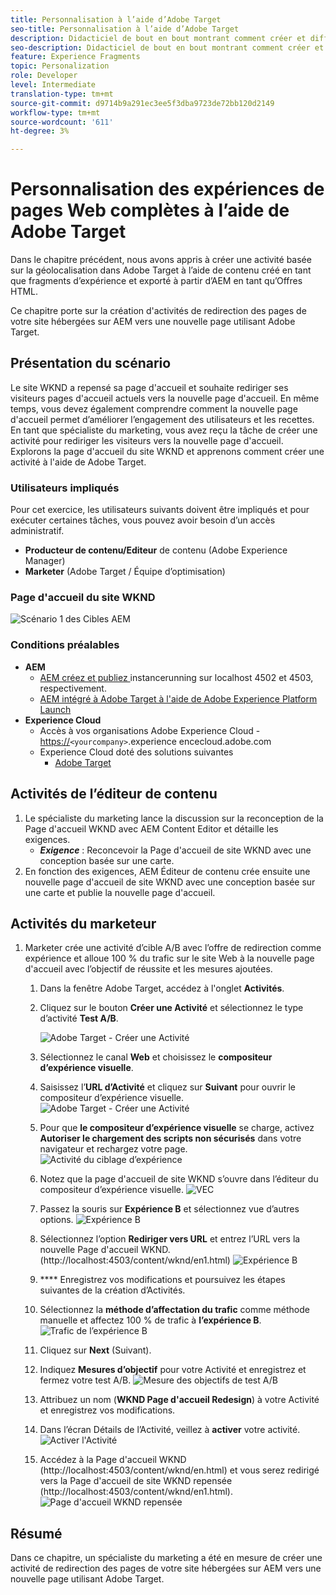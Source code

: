 ```yaml
---
title: Personnalisation à l’aide d’Adobe Target
seo-title: Personnalisation à l’aide d’Adobe Target
description: Didacticiel de bout en bout montrant comment créer et diffuser une expérience personnalisée à l’aide d’Adobe Target.
seo-description: Didacticiel de bout en bout montrant comment créer et diffuser une expérience personnalisée à l’aide d’Adobe Target.
feature: Experience Fragments
topic: Personalization
role: Developer
level: Intermediate
translation-type: tm+mt
source-git-commit: d9714b9a291ec3ee5f3dba9723de72bb120d2149
workflow-type: tm+mt
source-wordcount: '611'
ht-degree: 3%

---
```



# Personnalisation des expériences de pages Web complètes à l’aide de Adobe Target

Dans le chapitre précédent, nous avons appris à créer une activité basée sur la géolocalisation dans Adobe Target à l’aide de contenu créé en tant que fragments d’expérience et exporté à partir d’AEM en tant qu’Offres HTML.

Ce chapitre porte sur la création d&#39;activités de redirection des pages de votre site hébergées sur AEM vers une nouvelle page utilisant Adobe Target.

## Présentation du scénario

Le site WKND a repensé sa page d&#39;accueil et souhaite rediriger ses visiteurs pages d&#39;accueil actuels vers la nouvelle page d&#39;accueil. En même temps, vous devez également comprendre comment la nouvelle page d&#39;accueil permet d’améliorer l’engagement des utilisateurs et les recettes. En tant que spécialiste du marketing, vous avez reçu la tâche de créer une activité pour rediriger les visiteurs vers la nouvelle page d&#39;accueil. Explorons la page d&#39;accueil du site WKND et apprenons comment créer une activité à l&#39;aide de Adobe Target.

### Utilisateurs impliqués

Pour cet exercice, les utilisateurs suivants doivent être impliqués et pour exécuter certaines tâches, vous pouvez avoir besoin d’un accès administratif.

* **Producteur de contenu/Editeur**  de contenu (Adobe Experience Manager)
* **Marketer**  (Adobe Target / Équipe d’optimisation)

### Page d&#39;accueil du site WKND

![Scénario 1 des Cibles AEM](assets/personalization-use-case-2/aem-target-use-case-2.png)

### Conditions préalables

* **AEM**
   * [AEM créez et publiez ](./implementation.md#getting-aem) instancerunning sur localhost 4502 et 4503, respectivement.
   * [AEM intégré à Adobe Target à l&#39;aide de Adobe Experience Platform Launch](./using-launch-adobe-io.md#aem-target-using-launch-by-adobe)
* **Experience Cloud**
   * Accès à vos organisations Adobe Experience Cloud - <https://>`<yourcompany>`.experience encecloud.adobe.com
   * Experience Cloud doté des solutions suivantes
      * [Adobe Target](https://experiencecloud.adobe.com)

## Activités de l’éditeur de contenu

1. Le spécialiste du marketing lance la discussion sur la reconception de la Page d&#39;accueil WKND avec AEM Content Editor et détaille les exigences.
   * ***Exigence***  : Reconcevoir la Page d&#39;accueil de site WKND avec une conception basée sur une carte.
2. En fonction des exigences, AEM Éditeur de contenu crée ensuite une nouvelle page d&#39;accueil de site WKND avec une conception basée sur une carte et publie la nouvelle page d&#39;accueil.

## Activités du marketeur

1. Marketer crée une activité d’cible A/B avec l’offre de redirection comme expérience et alloue 100 % du trafic sur le site Web à la nouvelle page d&#39;accueil avec l’objectif de réussite et les mesures ajoutées.
   1. Dans la fenêtre Adobe Target, accédez à l&#39;onglet **Activités**.
   2. Cliquez sur le bouton **Créer une Activité** et sélectionnez le type d’activité **Test A/B**.

      ![Adobe Target - Créer une Activité](assets/personalization-use-case-2/create-ab-activity.png)
   3. Sélectionnez le canal **Web** et choisissez le **compositeur d’expérience visuelle**.
   4. Saisissez l’**URL d’Activité** et cliquez sur **Suivant** pour ouvrir le compositeur d’expérience visuelle.
      ![Adobe Target - Créer une Activité](assets/personalization-use-case-2/create-activity-ab-name.png)
   5. Pour que **le compositeur d’expérience visuelle** se charge, activez **Autoriser le chargement des scripts non sécurisés** dans votre navigateur et rechargez votre page.
      ![Activité du ciblage d’expérience](assets/personalization-use-case-1/load-unsafe-scripts.png)
   6. Notez que la page d&#39;accueil de site WKND s’ouvre dans l’éditeur du compositeur d’expérience visuelle.
      ![VEC](assets/personalization-use-case-2/vec.png)
   7. Passez la souris sur **Expérience B** et sélectionnez vue d’autres options.
      ![Expérience B](assets/personalization-use-case-2/redirect-url.png)
   8. Sélectionnez l’option **Rediriger vers URL** et entrez l’URL vers la nouvelle Page d&#39;accueil WKND. (http://localhost:4503/content/wknd/en1.html)
      ![Expérience B](assets/personalization-use-case-2/redirect-url-2.png)
   9. **** Enregistrez vos modifications et poursuivez les étapes suivantes de la création d’Activités.
   10. Sélectionnez la **méthode d’affectation du trafic** comme méthode manuelle et affectez 100 % de trafic à **l’expérience B**.
      ![Trafic de l’expérience B](assets/personalization-use-case-2/traffic.png)
   11. Cliquez sur **Next** (Suivant).
   12. Indiquez **Mesures d’objectif** pour votre Activité et enregistrez et fermez votre test A/B.
      ![Mesure des objectifs de test A/B](assets/personalization-use-case-2/goal-metric.png)
   13. Attribuez un nom (**WKND Page d&#39;accueil Redesign**) à votre Activité et enregistrez vos modifications.
   14. Dans l’écran Détails de l’Activité, veillez à **activer** votre activité.
      ![Activer l&#39;Activité](assets/personalization-use-case-2/ab-activate.png)
   15. Accédez à la Page d&#39;accueil WKND (http://localhost:4503/content/wknd/en.html) et vous serez redirigé vers la Page d&#39;accueil de site WKND repensée (http://localhost:4503/content/wknd/en1.html).
      ![Page d&#39;accueil WKND repensée](assets/personalization-use-case-2/WKND-home-page-redesign.png)

## Résumé

Dans ce chapitre, un spécialiste du marketing a été en mesure de créer une activité de redirection des pages de votre site hébergées sur AEM vers une nouvelle page utilisant Adobe Target.
